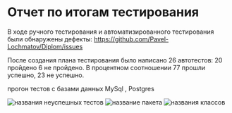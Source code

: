 # **Отчет по итогам тестирования**

В ходе ручного тестирования и автоматизированного тестирования были обнаружены дефекты: https://github.com/Pavel-Lochmatov/Diplom/issues

После создания плана тестирования было написано 26 автотестов: 20 пройдено 6 не пройдено. В процентном соотношении 77 прошли успешно, 23 не успешно.

прогон тестов с базами данных MySql , Postgres

<image src="/Pavel-Lochmatov/Diplom/blob/master/images/pic1.png" alt="названия неуспешных тестов">

<image src="/Pavel-Lochmatov/Diplom/blob/master/images/pic2.png" alt="название пакета">

<image src="/Pavel-Lochmatov/Diplom/blob/master/images/pic3.png" alt="названия классов">




